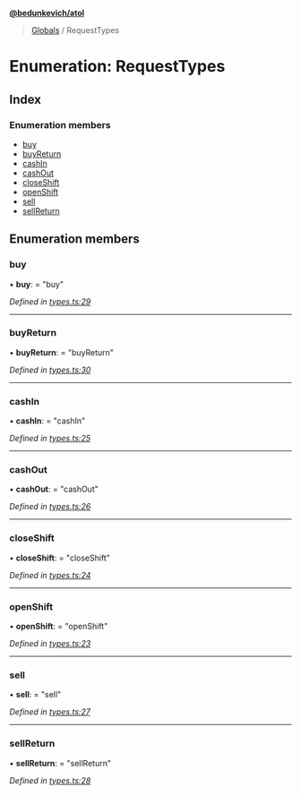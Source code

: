 **[@bedunkevich/atol](../README.md)**

> [Globals](../README.md) / RequestTypes

# Enumeration: RequestTypes

## Index

### Enumeration members

* [buy](requesttypes.md#buy)
* [buyReturn](requesttypes.md#buyreturn)
* [cashIn](requesttypes.md#cashin)
* [cashOut](requesttypes.md#cashout)
* [closeShift](requesttypes.md#closeshift)
* [openShift](requesttypes.md#openshift)
* [sell](requesttypes.md#sell)
* [sellReturn](requesttypes.md#sellreturn)

## Enumeration members

### buy

•  **buy**:  = "buy"

*Defined in [types.ts:29](https://github.com/Bedunkevich/atol/blob/94055b4/src/types.ts#L29)*

___

### buyReturn

•  **buyReturn**:  = "buyReturn"

*Defined in [types.ts:30](https://github.com/Bedunkevich/atol/blob/94055b4/src/types.ts#L30)*

___

### cashIn

•  **cashIn**:  = "cashIn"

*Defined in [types.ts:25](https://github.com/Bedunkevich/atol/blob/94055b4/src/types.ts#L25)*

___

### cashOut

•  **cashOut**:  = "cashOut"

*Defined in [types.ts:26](https://github.com/Bedunkevich/atol/blob/94055b4/src/types.ts#L26)*

___

### closeShift

•  **closeShift**:  = "closeShift"

*Defined in [types.ts:24](https://github.com/Bedunkevich/atol/blob/94055b4/src/types.ts#L24)*

___

### openShift

•  **openShift**:  = "openShift"

*Defined in [types.ts:23](https://github.com/Bedunkevich/atol/blob/94055b4/src/types.ts#L23)*

___

### sell

•  **sell**:  = "sell"

*Defined in [types.ts:27](https://github.com/Bedunkevich/atol/blob/94055b4/src/types.ts#L27)*

___

### sellReturn

•  **sellReturn**:  = "sellReturn"

*Defined in [types.ts:28](https://github.com/Bedunkevich/atol/blob/94055b4/src/types.ts#L28)*
